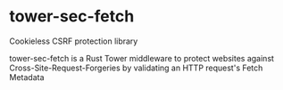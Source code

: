 # tower-sec-fetch

Cookieless CSRF protection library

tower-sec-fetch is a Rust Tower middleware to protect websites against Cross-Site-Request-Forgeries by validating an HTTP request's Fetch Metadata
